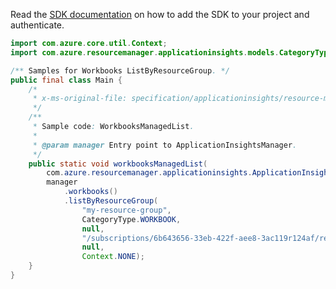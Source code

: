 Read the [SDK documentation](https://github.com/Azure/azure-sdk-for-java/blob/azure-resourcemanager-applicationinsights_1.0.0-beta.4/sdk/applicationinsights/azure-resourcemanager-applicationinsights/README.md) on how to add the SDK to your project and authenticate.

```java
import com.azure.core.util.Context;
import com.azure.resourcemanager.applicationinsights.models.CategoryType;

/** Samples for Workbooks ListByResourceGroup. */
public final class Main {
    /*
     * x-ms-original-file: specification/applicationinsights/resource-manager/Microsoft.Insights/stable/2021-08-01/examples/WorkbooksManagedList.json
     */
    /**
     * Sample code: WorkbooksManagedList.
     *
     * @param manager Entry point to ApplicationInsightsManager.
     */
    public static void workbooksManagedList(
        com.azure.resourcemanager.applicationinsights.ApplicationInsightsManager manager) {
        manager
            .workbooks()
            .listByResourceGroup(
                "my-resource-group",
                CategoryType.WORKBOOK,
                null,
                "/subscriptions/6b643656-33eb-422f-aee8-3ac119r124af/resourceGroups/my-resource-group/providers/Microsoft.Web/sites/MyApp",
                null,
                Context.NONE);
    }
}
```
